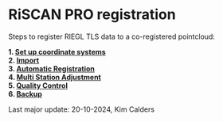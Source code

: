 # RiSCAN PRO registration
Steps to register RIEGL TLS data to a co-registered pointcloud:

**1. [Set up coordinate systems](1.GeoSysManager.md)**<br>
**2. [Import](2.project_import_and_georeferencing.md)**<br>
**3. [Automatic Registration](3.automatic_registration2.md)**<br>
**4. [Multi Station Adjustment](4.multi_station_adjustment.md)**<br>
**5. [Quality Control](5.quality_control.md)**<br>
**6. [Backup](6.backup_export.md)**<br>

Last major update: 20-10-2024, Kim Calders
